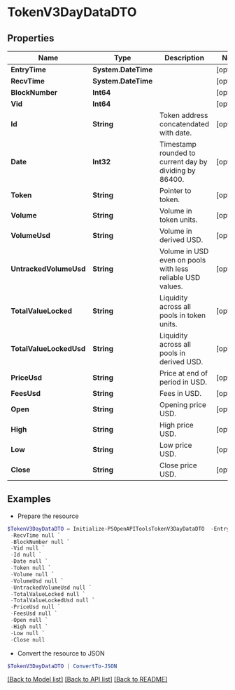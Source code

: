 # TokenV3DayDataDTO
## Properties

Name | Type | Description | Notes
------------ | ------------- | ------------- | -------------
**EntryTime** | **System.DateTime** |  | [optional] 
**RecvTime** | **System.DateTime** |  | [optional] 
**BlockNumber** | **Int64** |  | [optional] 
**Vid** | **Int64** |  | [optional] 
**Id** | **String** | Token address concatendated with date. | [optional] 
**Date** | **Int32** | Timestamp rounded to current day by dividing by 86400. | [optional] 
**Token** | **String** | Pointer to token. | [optional] 
**Volume** | **String** | Volume in token units. | [optional] 
**VolumeUsd** | **String** | Volume in derived USD. | [optional] 
**UntrackedVolumeUsd** | **String** | Volume in USD even on pools with less reliable USD values. | [optional] 
**TotalValueLocked** | **String** | Liquidity across all pools in token units. | [optional] 
**TotalValueLockedUsd** | **String** | Liquidity across all pools in derived USD. | [optional] 
**PriceUsd** | **String** | Price at end of period in USD. | [optional] 
**FeesUsd** | **String** | Fees in USD. | [optional] 
**Open** | **String** | Opening price USD. | [optional] 
**High** | **String** | High price USD. | [optional] 
**Low** | **String** | Low price USD. | [optional] 
**Close** | **String** | Close price USD. | [optional] 

## Examples

- Prepare the resource
```powershell
$TokenV3DayDataDTO = Initialize-PSOpenAPIToolsTokenV3DayDataDTO  -EntryTime null `
 -RecvTime null `
 -BlockNumber null `
 -Vid null `
 -Id null `
 -Date null `
 -Token null `
 -Volume null `
 -VolumeUsd null `
 -UntrackedVolumeUsd null `
 -TotalValueLocked null `
 -TotalValueLockedUsd null `
 -PriceUsd null `
 -FeesUsd null `
 -Open null `
 -High null `
 -Low null `
 -Close null
```

- Convert the resource to JSON
```powershell
$TokenV3DayDataDTO | ConvertTo-JSON
```

[[Back to Model list]](../README.md#documentation-for-models) [[Back to API list]](../README.md#documentation-for-api-endpoints) [[Back to README]](../README.md)

